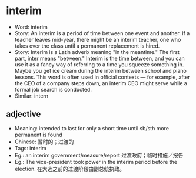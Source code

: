 # interim

- Word: interim
- Story: An interim is a period of time between one event and another. If a teacher leaves mid-year, there might be an interim teacher, one who takes over the class until a permanent replacement is hired.
- Story: Interim is a Latin adverb meaning "in the meantime." The first part, inter means "between." Interim is the time between, and you can use it as a fancy way of referring to a time you squeeze something in. Maybe you get ice cream during the interim between school and piano lessons. This word is often used in official contexts — for example, after the CEO of a company steps down, an interim CEO might serve while a formal job search is conducted.
- Similar: intern

## adjective

- Meaning: intended to last for only a short time until sb/sth more permanent is found
- Chinese: 暂时的；过渡的
- Tags: interim
- Eg.: an interim government/measure/report 过渡政府；临时措施╱报告
- Eg.: The vice-president took power in the interim period before the election. 在大选之前的过渡阶段由副总统执政。

